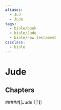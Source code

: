 ```yaml
---
aliases:
  - Jud
  - Jude
tags:
  - bible/book
  - bible/Jude
  - bible/new testament
cssclass:
  - bible
---
```


# Jude

## Chapters

#####[[Jude 1|1]]
